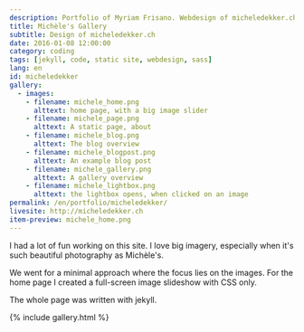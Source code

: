 ```yaml
---
description: Portfolio of Myriam Frisano. Webdesign of micheledekker.ch
title: Michèle's Gallery
subtitle: Design of micheledekker.ch
date: 2016-01-08 12:00:00
category: coding
tags: [jekyll, code, static site, webdesign, sass]
lang: en
id: micheledekker
gallery:
  - images:
    - filename: michele_home.png
      alttext: home page, with a big image slider
    - filename: michele_page.png
      alttext: A static page, about
    - filename: michele_blog.png
      alttext: The blog overview
    - filename: michele_blogpost.png
      alttext: An example blog post
    - filename: michele_gallery.png
      alttext: A gallery overview
    - filename: michele_lightbox.png
      alttext: the lightbox opens, when clicked on an image
permalink: /en/portfolio/micheledekker/
livesite: http://micheledekker.ch
item-preview: michele_home.png
---
```

I had a lot of fun working on this site. I love big imagery, especially when it's such beautiful photography as Michèle's.

We went for a minimal approach where the focus lies on the images. For the home page I created a full-screen image slideshow with CSS only.

The whole page was written with jekyll.

{% include gallery.html %}
